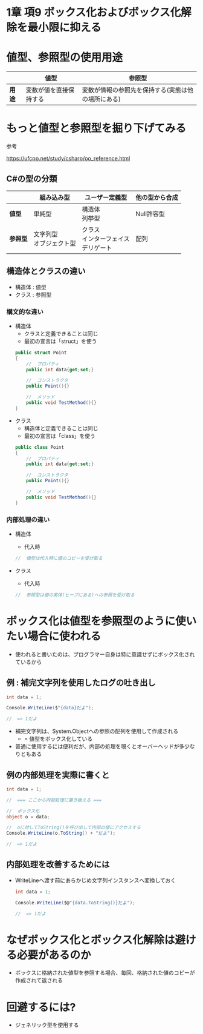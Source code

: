 # 1章 項9 ボックス化およびボックス化解除を最小限に抑える

# 値型、参照型の使用用途
||値型|参照型|
|---|---|---|
|**用途**|変数が値を直接保持する|変数が情報の参照先を保持する(実態は他の場所にある)|

# もっと値型と参照型を掘り下げてみる

参考 

https://ufcpp.net/study/csharp/oo_reference.html

## C#の型の分類

||組み込み型|ユーザー定義型|他の型から合成|
|---|---|---|---|
|**値型**|単純型|構造体<br>列挙型|Null許容型|
|**参照型**|文字列型<br>オブジェクト型|クラス<br>インターフェイス<br>デリゲート<br>|配列|

## 構造体とクラスの違い
- 構造体 : 値型
- クラス : 参照型
### 構文的な違い
- 構造体
    - クラスと定義できることは同じ
    - 最初の宣言は「struct」を使う
    ```c#
    public struct Point
    {
        //  プロパティ
        public int data{get;set;}

        //  コンストラクタ
        public Point(){}

        //  メソッド
        public void TestMethod(){}
    }
    ```
- クラス
    - 構造体と定義できることは同じ
    - 最初の宣言は「class」を使う
    ```c#
    public class Point
    {
        //  プロパティ
        public int data{get;set;}

        //  コンストラクタ
        public Point(){}

        //  メソッド
        public void TestMethod(){}
    }
    ```

### 内部処理の違い

- 構造体
    - 代入時

    ```c#
    //  値型は代入時に値のコピーを受け取る
    ```

- クラス
    - 代入時
    ```c#
    //  参照型は値の実体(ヒープにある)への参照を受け取る
    ```

# ボックス化は値型を参照型のように使いたい場合に使われる

- 使われると書いたのは、プログラマー自身は特に意識せずにボックス化されているから

## 例 : 補完文字列を使用したログの吐き出し
```c#
int data = 1;

Console.WriteLine($"{data}だよ");

//  => 1だよ
```
- 補完文字列は、System.Objectへの参照の配列を使用して作成される
    - = 値型をボックス化している
- 普通に使用するには便利だが、内部の処理を覗くとオーバーヘッドが多少なりともある

## 例の内部処理を実際に書くと

```c#
int data = 1;

//  === ここから内部処理に置き換える ===

//  ボックス化
object o = data;

//  oに対してToString()を呼び出して内部の値にアクセスする
Console.WriteLine(o.ToString() + "だよ");

//  => 1だよ
```

## 内部処理を改善するためには
- WriteLineへ渡す前にあらかじめ文字列インスタンスへ変換しておく

    ```c#
    int data = 1;

    Console.WriteLine($@"{data.ToString()}だよ");

    //  => 1だよ
    ```

# なぜボックス化とボックス化解除は避ける必要があるのか

- ボックスに格納された値型を参照する場合、毎回、格納された値のコピーが作成されて返される

# 回避するには?

- ジェネリック型を使用する